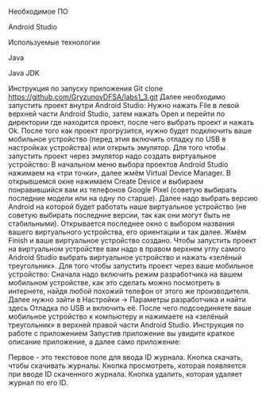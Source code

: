 Необходимое ПО

Android Studio

Используемые технологии

Java

Java JDK

Инструкция по запуску приложения
Git clone https://github.com/GryzunovDFSA/labs1_3.git
Далее необходимо запустить проект внутри Android Studio:
Нужно нажать File в левой верхней части Android Studio, затем нажать Open и перейти по директории где находится проект, после чего выбрать проект и нажать Ok.
После того как проект прогрузится, нужно будет подключить ваше мобильное устройство (перед этия включить отладку по USB в настройках устройства) или открыть эмулятор.
Для того чтобы запустить проект через эмулятор надо создать виртуальное устройство:
В начальном меню выбора проектов Android Studio нажимаем на «три точки», далее жмём Virtual Device Manager.
В открывшемся окне нажимаем Create Device и выбираем понравившийся вам из телефонов Google Pixel (советую выбирать последние модели или на одну по старше).
Далее надо выбрать версию Android на которой будет работать наше виртуальное устройство (не советую выбирать последние версии, так как они могут быть не стабильными).
Открывается последнее окно с выбором названия вашего виртуального устройства, его ориентации и так далее. Жмём Finish и ваше виртуальное устройство создано.
Чтобы запустить проект на виртуальном устройстве вам надо в правом верхнем углу самого Android Studio выбрать виртуальное устройство и нажать «зелёный треугольник».
Для того чтобы запустить проект через ваше мобильное устройство:
Сначала надо включить режим разработчика на вашем мобильном устройстве, как это сделать можно посмотреть в интернете, найдя любой похожий телефон от этого же производителя.
Далее нужно зайти в Настройки -> Параметры разработчика и найти здесь Отладка по USB и включить её.
После чего подсоединяете ваше мобильное устройство к компьютеру и нажимаете на «зелёный треугольник» в верхней правой части Android Studio.
Инструкция по работе с приложением
Запустив приложение вы увидите краткое описание приложение, а далее само приложение:

Первое - это текстовое поле для ввода ID журнала.
Кнопка скачать, чтобы скачивать журналы.
Кнопка просмотреть, которая появляется при вводе ID скаченного журнала.
Кнопка удалить, которая удаляет журнал по его ID.
